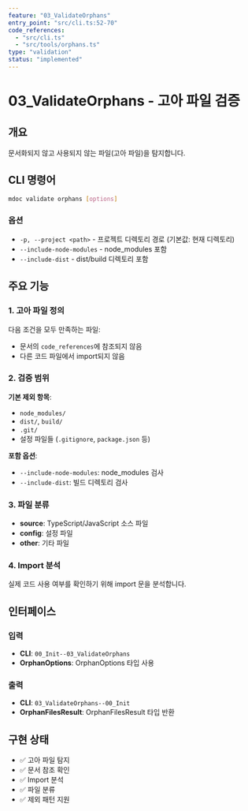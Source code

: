 ```yaml
---
feature: "03_ValidateOrphans"
entry_point: "src/cli.ts:52-70"
code_references:
  - "src/cli.ts"
  - "src/tools/orphans.ts"
type: "validation"
status: "implemented"
---
```


# 03_ValidateOrphans - 고아 파일 검증

## 개요

문서화되지 않고 사용되지 않는 파일(고아 파일)을 탐지합니다.

## CLI 명령어

```bash
mdoc validate orphans [options]
```

### 옵션

- `-p, --project <path>` - 프로젝트 디렉토리 경로 (기본값: 현재 디렉토리)
- `--include-node-modules` - node_modules 포함
- `--include-dist` - dist/build 디렉토리 포함

## 주요 기능

### 1. 고아 파일 정의

다음 조건을 모두 만족하는 파일:
- 문서의 `code_references`에 참조되지 않음
- 다른 코드 파일에서 import되지 않음

### 2. 검증 범위

**기본 제외 항목**:
- `node_modules/`
- `dist/`, `build/`
- `.git/`
- 설정 파일들 (`.gitignore`, `package.json` 등)

**포함 옵션**:
- `--include-node-modules`: node_modules 검사
- `--include-dist`: 빌드 디렉토리 검사

### 3. 파일 분류

- **source**: TypeScript/JavaScript 소스 파일
- **config**: 설정 파일
- **other**: 기타 파일

### 4. Import 분석

실제 코드 사용 여부를 확인하기 위해 import 문을 분석합니다.

## 인터페이스

### 입력

- **CLI**: `00_Init--03_ValidateOrphans`
- **OrphanOptions**: OrphanOptions 타입 사용

### 출력

- **CLI**: `03_ValidateOrphans--00_Init`
- **OrphanFilesResult**: OrphanFilesResult 타입 반환

## 구현 상태

- ✅ 고아 파일 탐지
- ✅ 문서 참조 확인
- ✅ Import 분석
- ✅ 파일 분류
- ✅ 제외 패턴 지원
